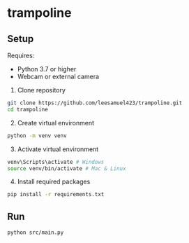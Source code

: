 # trampoline

## Setup

Requires:
* Python 3.7 or higher
* Webcam or external camera

1. Clone repository
```bash
git clone https://github.com/leesamuel423/trampoline.git
cd trampoline
```

2. Create virtual environment
```bash
python -m venv venv
```

3. Activate virtual environment
```bash
venv\Scripts\activate # Windows
source venv/bin/activate # Mac & Linux
```

4. Install required packages
```bash
pip install -r requirements.txt
```

## Run
```bash
python src/main.py
```

